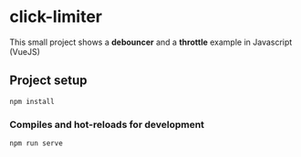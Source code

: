 # click-limiter

This small project shows a **debouncer** and a **throttle** example in Javascript (VueJS)

## Project setup

```
npm install
```

### Compiles and hot-reloads for development

```
npm run serve
```
